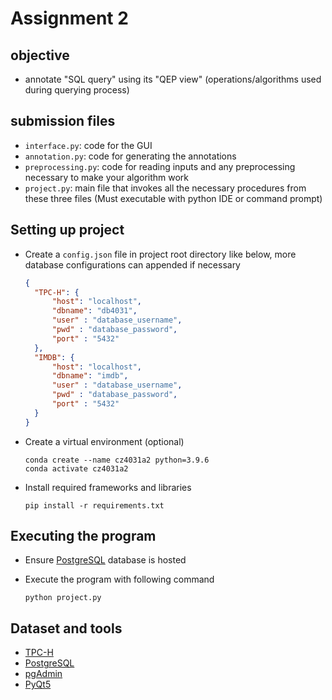 # Assignment 2

## objective
* annotate "SQL query" using its "QEP view" (operations/algorithms used during querying process)

## submission files

* `interface.py`: code for the GUI
* `annotation.py`: code for generating the annotations
* `preprocessing.py`: code for reading inputs and any preprocessing necessary to make your algorithm work
* `project.py`: main file that invokes all the necessary procedures from these three files (Must executable with python IDE or command prompt)

## Setting up project

* Create a `config.json` file in project root directory like below, more database configurations can appended if necessary 

  ```json
  {
  	"TPC-H": {
  		"host": "localhost",
  		"dbname": "db4031",
  		"user" : "database_username",
  		"pwd" : "database_password",
  		"port" : "5432"
  	},
  	"IMDB": {
  		"host": "localhost",
  		"dbname": "imdb",
  		"user" : "database_username",
  		"pwd" : "database_password",
  		"port" : "5432"
  	}
  }
  ```

* Create a virtual environment (optional)
  ```shell
  conda create --name cz4031a2 python=3.9.6
  conda activate cz4031a2
  ```
* Install required frameworks and libraries
  ```shell
  pip install -r requirements.txt
  ```

## Executing the program
* Ensure [PostgreSQL][2] database is hosted
* Execute the program with following command

  ```shell
  python project.py
  ```

  

## Dataset and tools

* [TPC-H ][1]
* [PostgreSQL][2]
* [pgAdmin][3]
* [PyQt5][4]




[1]:http://www.tpc.org/tpc_documents_current_versions/current_specifications5.asp
[2]:https://www.postgresql.org/
[3]:https://www.pgadmin.org/
[4]: https://riverbankcomputing.com/software/pyqt/intro
[5]:https://www.qt.io/qt-for-python
[6]:https://doc.qt.io/qt-5/qtdesigner-manual.html
